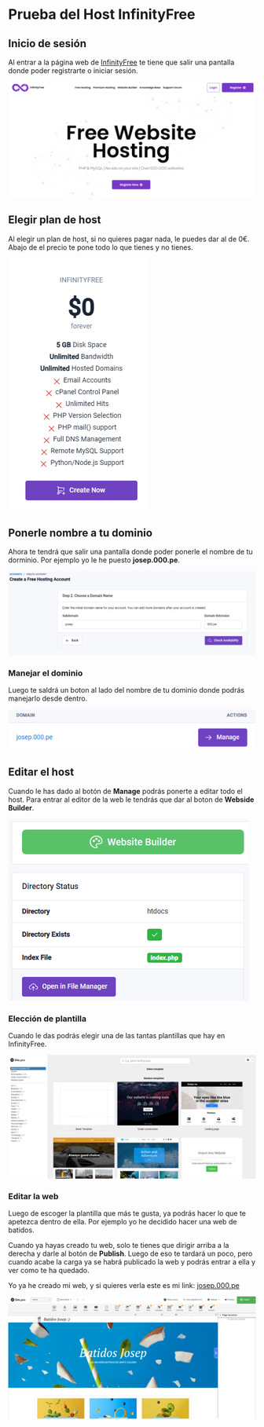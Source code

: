 # Prueba del Host InfinityFree

## Inicio de sesión

Al entrar a la página web de [InfinityFree](https://www.infinityfree.com/) te tiene que salir una pantalla donde poder registrarte o iniciar sesión.

![InfinityFree](/InifinityFree.png)

## Elegir plan de host

Al elegir un plan de host, si no quieres pagar nada, le puedes dar al de 0€. Abajo de el precio te pone todo lo que tienes y no tienes. 

![Elegir plan de host 0€](/Gratis.png)

## Ponerle nombre a tu dominio

Ahora te tendrá que salir una pantalla donde poder ponerle el nombre de tu dorminio. Por ejemplo yo le he puesto **josep.000.pe**.

![Nombre del Dominio](/Dominio.png)

### Manejar el dominio

Luego te saldrá un boton al lado del nombre de tu dominio donde podrás manejarlo desde dentro.

![Entrar a manejar el host](/Manage.png)

## Editar el host

Cuando le has dado al botón de **Manage** podrás ponerte a editar todo el host. Para entrar al editor de la web le tendrás que dar al boton de **Webside Builder**.

![Editar el host](/Editar.png)

### Elección de plantilla

Cuando le das podrás elegir una de las tantas plantillas que hay en InfinityFree.

![Elegir Plantilla](/Plantilla.png)

### Editar la web

Luego de escoger la plantilla que más te gusta, ya podrás hacer lo que te apetezca dentro de ella. Por ejemplo yo he decidido hacer una web de batidos.

Cuando ya hayas creado tu web, solo te tienes que dirigir arriba a la derecha y darle al botón de **Publish**. Luego de eso te tardará un poco, pero cuando acabe la carga ya se habrá publicado la web y podrás entrar a ella y ver como te ha quedado.

Yo ya he creado mi web, y si quieres verla este es mi link: [josep.000.pe](http://josep.000.pe/)

![Dentro del editor de web](/BatidosJosep.png)
